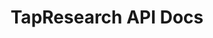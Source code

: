 ---
title: TapResearch API Docs

language_tabs:
  - shell
  - ruby

toc_footers:
  - <a href='http://docs.tapresearch.com/?shell#versions'>API v1.02</a>
  - <a href='http://github.com/tripit/slate'>Documentation Powered by Slate</a>

includes:
  - introduction
  - getting_started
  - authentication
  - campaign
  - campaign_quota
  - qualification
  - answer_type
  - callback
  - errors
  - version
  - contact_us

search: true
---